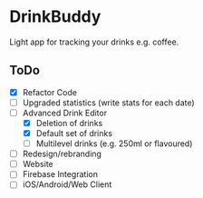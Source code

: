 #  DrinkBuddy
Light app for tracking your drinks e.g. coffee.


## ToDo
- [x] Refactor Code
- [ ] Upgraded statistics (write stats for each date)
- [ ] Advanced Drink Editor
    - [x] Deletion of drinks
    - [x] Default set of drinks
    - [ ] Multilevel drinks (e.g. 250ml or flavoured)
- [ ] Redesign/rebranding 
- [ ] Website
- [ ] Firebase Integration
- [ ] iOS/Android/Web Client
